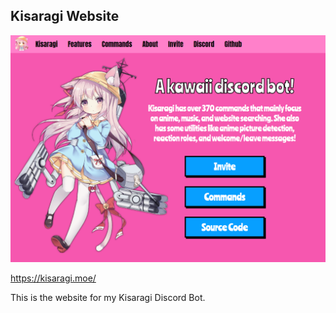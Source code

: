 ## Kisaragi Website

<img src="assets/images/website-img.png">

https://kisaragi.moe/

This is the website for my Kisaragi Discord Bot.
